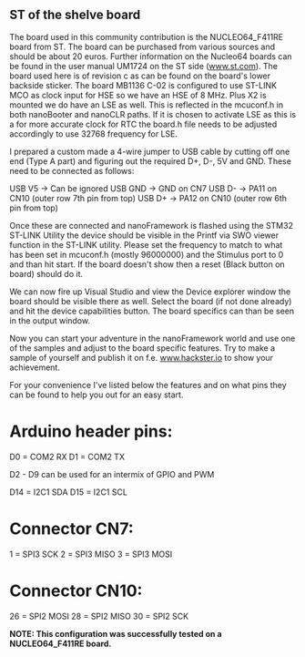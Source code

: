 ## ST of the shelve board ##

The board used in this community contribution is the NUCLEO64_F411RE board from ST. The board can be purchased from various sources and should be about 20 euros. Further information on the Nucleo64 boards can be found in the user manual UM1724 on the ST side (www.st.com). The board used here is of revision c as can be found on the board's lower backside sticker. The board MB1136 C-02 is configured to use ST-LINK MCO as clock input for HSE so we have an HSE of 8 MHz. Plus X2 is mounted we do have an LSE as well. This is reflected in the mcuconf.h in both nanoBooter and nanoCLR paths. If it is chosen to activate LSE as this is a for more accurate clock for RTC the board.h file needs to be adjusted accordingly to use 32768 frequency for LSE.

I prepared a custom made a 4-wire jumper to USB cable by cutting off one end (Type A part) and figuring out the required D+, D-, 5V and GND. These need to be connected as follows:

USB V5  ->  Can be ignored
USB GND ->  GND on CN7
USB D-  ->  PA11 on CN10 (outer row 7th pin from top)
USB D+  ->  PA12 on CN10 (outer row 6th pin from top)

Once these are connected and nanoFramework is flashed using the STM32 ST-LINK Utility the device should be visible in the Printf via SWO viewer function in the ST-LINK utility. Please set the frequency to match to what has been set in mcuconf.h (mostly 96000000) and the Stimulus port to 0 and than hit start. If the board doesn't show then a reset (Black button on board) should do it.

We can now fire up Visual Studio and view the Device explorer window the board should be visible there as well. Select the board (if not done already) and hit the device capabilities button. The board specifics can than be seen in the output window. 

Now you can start your adventure in the nanoFramework world and use one of the samples and adjust to the board specific features. Try to make a sample of yourself and publish it on f.e. www.hackster.io to show your achievement.

For your convenience I've listed below the features and on what pins they can be found to help you out for an easy start. 

Arduino header pins:
====================
D0 = COM2 RX
D1 = COM2 TX

D2 - D9  can be used for an intermix of GPIO and PWM

D14 = I2C1 SDA
D15 = I2C1 SCL


Connector CN7:
==============
1 = SPI3 SCK
2 = SPI3 MISO
3 = SPI3 MOSI


Connector CN10:
===============
26 = SPI2 MOSI
28 = SPI2 MISO
30 = SPI2 SCK


**NOTE: This configuration was successfully tested on a NUCLEO64_F411RE board.**

